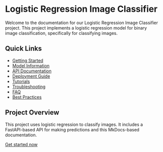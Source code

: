 # Logistic Regression Image Classifier

Welcome to the documentation for our Logistic Regression Image Classifier project. This project implements a logistic regression model for binary image classification, specifically for classifying images.

## Quick Links

- [Getting Started](getting-started.md)
- [Model Information](model.md)
- [API Documentation](api/api.md)
- [Deployment Guide](deployment/deployment.md)
- [Tutorials](tutorials/data-preparation.md)
- [Troubleshooting](support/troubleshooting.md)
- [FAQ](support/faq.md)
- [Best Practices](best-practices.md)

## Project Overview

This project uses logistic regression to classify images. It includes a FastAPI-based API for making predictions and this MkDocs-based documentation.

[Get started now](getting-started.md)